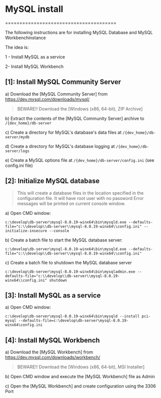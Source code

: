 # MySQL install
=======================================

The following instructions are for installing MySQL Database and MySQL Workbenchinstance

The idea is:

1 - Install MySQL as a service

2- Install MySQL Workbench

## [1]: Install MySQL Community Server

a) Download the [MySQL Community Server] from https://dev.mysql.com/downloads/mysql/

> BEWARE!! Download the [Windows (x86, 64-bit), ZIP Archive]

b) Extract the contents of the [MySQL Community Server] archive to `/{dev_home}/db-server`

c) Create a directory for MySQL's database's data files at `/{dev_home}/db-server/mydb`

d) Create a directory for MySQL's database logging at `/{dev_home}/db-server/logs`

e) Create a MySQL options file at `/{dev_home}/db-server/config.ini` (see config.ini file)

## [2]: Initialize MySQL database

> This will create a database files in the location specified in the configuration file.
> It will have root user with no password
> Error messages will be printed on current console window.

a) Open CMD window:

	c:\develop\db-server\mysql-8.0.19-winx64\bin\mysqld.exe --defaults-file="c:\\develop\\db-server\\mysql-8.0.19-winx64\\config.ini" --initialize-insecure --console

b) Create a batch file to start the MySQL database server:

	c:\develop\db-server\mysql-8.0.19-winx64\bin\mysqld.exe --defaults-file="c:\\develop\\db-server\\mysql-8.0.19-winx64\\config.ini"
	
c) Create a batch file to shutdown the MySQL database server

	c:\develop\db-server\mysql-8.0.19-winx64\bin\mysqladmin.exe --defaults-file="c:\\develop\\db-server\\mysql-8.0.19-winx64\\config.ini" shutdown

## [3]: Install MySQL as a service
	
a) Open CMD window:

	c:\develop\db-server\mysql-8.0.19-winx64\bin\mysqld --install pci-mysql --defaults-file=c:\develop\db-server\mysql-8.0.19-winx64\config.ini

## [4]: Install MySQL Workbench

a) Download the [MySQL Workbench] from https://dev.mysql.com/downloads/workbench/

> BEWARE!! Download the [Windows (x86, 64-bit), MSI Installer]

b) Open CMD window and execute the [MySQL Workbench] file as Admin

c) Open the [MySQL Workbench] and create configuration using the 3306 Port